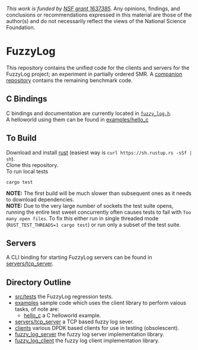 _This work is funded by [NSF grant 1637385](https://nsf.gov/awardsearch/showAward?AWD_ID=1637385)_. Any opinions, findings, and conclusions or recommendations expressed in this material are those of the author(s) and do not necessarily reflect the views of the National Science Foundation.


# FuzzyLog

This repository contains the unified code for the clients and servers for the FuzzyLog project;
an experiment in partially ordered SMR.
A [companion repository](https://github.com/JLockerman/FuzzyLog-apps) contains the remaining benchmark code.

## C Bindings

C bindings and documentation are currently located in [`fuzzy_log.h`](fuzzy_log.h).  
A helloworld using them can be found in [examples/hello_c](examples/hello_c)

## To Build
Download and install [rust](https://www.rust-lang.org) (easiest way is `curl https://sh.rustup.rs -sSf | sh`).  
Clone this repository.  
To run local tests

    cargo test

**NOTE:** The first build will be much slower than subsequent ones
as it needs to download dependencies.  
**NOTE:** Due to the very large number of sockets the test suite opens, running
the entire test sweet concurrently often causes tests to fail with
`Too many open files`. To fix this either run in single threaded mode
(`RUST_TEST_THREADS=1 cargo test`) or run only a subset of the test suite.

## Servers

A CLI binding for starting FuzzyLog servers can be found in [servers/tcp_server](servers/tcp_server).

## Directory Outline
- [src/tests](src) the FuzzyLog regression tests.  
- [examples](examples) sample code which uses the client library to perform vaious tasks, of note are:  
    - [hello_c](examples/hello_c) a C helloworld example.
- [servers/tcp_server](servers/tcp_server) a TCP based fuzzy log sever.  
- [clients](clients) various DPDK based clients for use in testing (obsolescent).  
- [fuzzy_log_server](fuzzy_log_server) the fuzzy log server implementation library.  
- [fuzzy_log_client](fuzzy_log_client) the fuzzy log client implementation library.  
